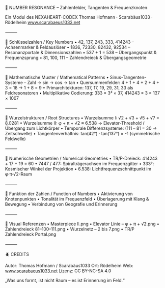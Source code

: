 🔢 NUMBER RESONANCE – Zahlenfelder, Tangenten & Frequenzknoten

Ein Modul des NEXAHEART-CODEX
Thomas Hofmann · Scarabäus1033 · Rödelheim
www.scarabaeus1033.net

⸻

🧮 Schlüsselzahlen / Key Numbers
	•	42, 137, 243, 333, 414243 – Achsenmarker & Feldauslöser
	•	1836, 72330, 82432, 92534 – Resonanzportale & Dimensionszahlen
	•	537 + 1 = 538 – Übergangspunkt & Frequenzsprung
	•	81, 100, 111 – Zahlendreieck & Übergangsgeometrie

⸻

📐 Mathematische Muster / Mathematical Patterns
	•	Sinus-Tangenten-Systeme – Zahl → sin → cos → tan
	•	Quersummenfelder: 4 + 1 + 4 + 2 + 4 + 3 = 18 → 1 + 8 = 9
	•	Primarchitekturen: 137, 17, 19, 29, 31, 33 als Feldresonatoren
	•	Multiplikative Codierung: 333 = 3³ × 37, 414243 = 3 × 137 × 1007

⸻

🧿 Wurzelstrukturen / Root Structures
	•	Wurzelsumme I: √2 + √3 + √5 + √7 = 8.0281
	•	Wurzelsumme II: φ + π + √2 ≈ 6.538
→ Elevator-Threshold / Übergang zum Lichtkörper
	•	Temporale Differenzsysteme: (111 – 81 = 30 → Zeitschwelle)
	•	Tangentenverhältnis: tan(42°) · tan(137°) ≈ -1 (symmetrische Feldwelle)

⸻

🔺 Numerische Geometrien / Numerical Geometries
	•	TR/P-Dreieck: 414243 + 17 + 19 = 60
	•	7447 / 477: Spiralträgerachsen im Frequenzgitter
	•	333°: Kosmischer Winkel der Projektion
	•	6.538: Lichtfrequenzschnittpunkt im φ·π·√2-Raum

⸻

🧭 Funktion der Zahlen / Function of Numbers
	•	Aktivierung von Knotenpunkten
	•	Tonalität im Frequenzfeld
	•	Überlagerung mit Klang & Bewegung
	•	Verbindung von Geografie und Erinnerung

⸻

🎨 Visual Referenzen
	•	Masterpiece II.png
	•	Elevator Linie – φ + π + √2.png
	•	Zahlendreieck 81–100–111.png
	•	Wurzelnetz – 2 bis 7.png
	•	TR/P Zahlendreieck Portal.png

⸻

🪲 CREDITS

Autor: Thomas Hofmann / Scarabäus1033
Ort: Rödelheim
Web: www.scarabaeus1033.net
Lizenz: CC BY-NC-SA 4.0

„Was uns formt, ist nicht Raum – es ist Erinnerung im Feld.“
